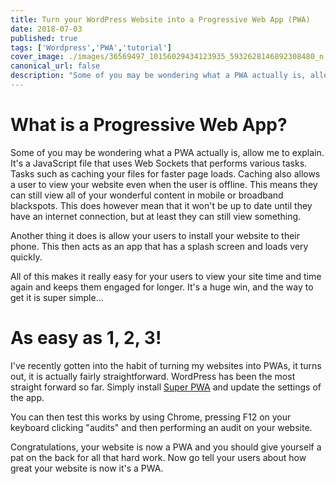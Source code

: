 ```yaml
---
title: Turn your WordPress Website into a Progressive Web App (PWA)
date: 2018-07-03
published: true
tags: ['Wordpress','PWA','tutorial']
cover_image: ./images/36569497_10156029434123935_5932628146892308480_n.webp
canonical_url: false
description: "Some of you may be wondering what a PWA actually is, allow me to explain. It's a JavaScript file that uses Web Sockets that performs various tasks. Tasks such as caching your files for faster page loads. Caching also allows a user to view your website even when the user is offline. This means they can still view all of your wonderful content in mobile or broadband blackspots. This does however mean that it won't be up to date until they have an internet connection, but at least they can still view something."
---
```

# What is a Progressive Web App?
 
Some of you may be wondering what a PWA actually is, allow me to explain. It's a JavaScript file that uses Web Sockets that performs various tasks. Tasks such as caching your files for faster page loads. Caching also allows a user to view your website even when the user is offline. This means they can still view all of your wonderful content in mobile or broadband blackspots. This does however mean that it won't be up to date until they have an internet connection, but at least they can still view something.

Another thing it does is allow your users to install your website to their phone. This then acts as an app that has a splash screen and loads very quickly.

All of this makes it really easy for your users to view your site time and time again and keeps them engaged for longer. It's a huge win, and the way to get it is super simple...

# As easy as 1, 2, 3!

I've recently gotten into the habit of turning my websites into PWAs, it turns out, it is actually fairly straightforward. WordPress has been the most straight forward so far. Simply install [Super PWA](https://superpwa.com/) and update the settings of the app.

You can then test this works by using Chrome, pressing F12 on your keyboard clicking "audits" and then performing an audit on your website.

Congratulations, your website is now a PWA and you should give yourself a pat on the back for all that hard work. Now go tell your users about how great your website is now it's a PWA.
